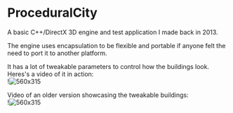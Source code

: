 # ProceduralCity

A basic C++/DirectX 3D engine and test application I made back in 2013.

The engine uses encapsulation to be flexible and portable if anyone felt the need to port it to another platform.

It has a lot of tweakable parameters to control how the buildings look. Heres's a video of it in action:  
!![560x315](//www.youtube.com/watch?v=j8ZXXmKmkRU)

Video of an older version showcasing the tweakable buildings:  
!![560x315](//www.youtube.com/watch?v=qNNOEIxcsRo)
